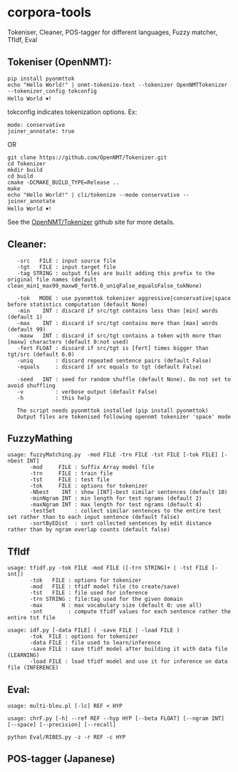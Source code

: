 # corpora-tools
Tokeniser, Cleaner, POS-tagger for different languages, Fuzzy matcher, TfIdf, Eval

## Tokeniser (OpenNMT):
```
pip install pyonmttok
echo "Hello World!" | onmt-tokenize-text --tokenizer OpenNMTTokenizer --tokenizer_config tokconfig
Hello World ￭!
```
tokconfig indicates tokenization options. Ex:
```
mode: conservative
joiner_annotate: true
```
OR
```
git clone https://github.com/OpenNMT/Tokenizer.git
cd Tokenizer
mkdir build
cd build
cmake -DCMAKE_BUILD_TYPE=Release ..
make
echo "Hello World!" | cli/tokenize --mode conservative --joiner_annotate
Hello World ￭!
```

See the [OpenNMT/Tokenizer](https://github.com/OpenNMT/Tokenizer) github site for more details.

## Cleaner:
```usage: corpus-clean-bitext.py -src FILE -tgt FILE [-tag STRING] [-min INT] [-max INT] [-maxw INT] [-fert FLOAT] [-uniq] [-equals] [-seed INT]
   -src   FILE : input source file
   -tgt   FILE : input target file
   -tag STRING : output files are built adding this prefix to the original file names (default clean_min1_max99_maxw0_fert6.0_uniqFalse_equalsFalse_tokNone)

   -tok   MODE : use pyonmttok tokenizer aggressive|conservative|space before statistics computation (default None)
   -min    INT : discard if src/tgt contains less than [min] words (default 1)
   -max    INT : discard if src/tgt contains more than [max] words (default 99)
   -maxw   INT : discard if src/tgt contains a token with more than [maxw] characters (default 0:not used)
   -fert FLOAT : discard if src/tgt is [fert] times bigger than tgt/src (default 6.0)
   -uniq       : discard repeated sentence pairs (default False)
   -equals     : discard if src equals to tgt (default False)

   -seed   INT : seed for random shuffle (default None). Do not set to avoid shuffling
   -v          : verbose output (default False)
   -h          : this help

   The script needs pyonmttok installed (pip install pyonmttok)
   Output files are tokenised following opennmt tokenizer 'space' mode
```


## FuzzyMathing
```
usage: fuzzyMatching.py  -mod FILE -trn FILE -tst FILE [-tok FILE] [-nbest INT]
       -mod     FILE : Suffix Array model file
       -trn     FILE : train file
       -tst     FILE : test file
       -tok     FILE : options for tokenizer
       -Nbest    INT : show [INT]-best similar sentences (default 10)
       -minNgram INT : min length for test ngrams (default 2)
       -maxNgram INT : max length for test ngrams (default 4)
       -testSet      : collect similar sentences to the entire test set rather than to each input sentence (default false)
       -sortByEDist  : sort collected sentences by edit distance rather than by ngram overlap counts (default false)
```

## TfIdf
```
usage: tfidf.py -tok FILE -mod FILE ([-trn STRING]+ | -tst FILE [-snt])
       -tok   FILE : options for tokenizer
       -mod   FILE : tfidf model file (to create/save)
       -tst   FILE : file used for inference
       -trn STRING : file:tag used for the given domain
       -max      N : max vocabulary size (default 0: use all)
       -snt        : compute tfidf values for each sentence rather the entire tst file
```
```
usage: idf.py [-data FILE] ( -save FILE | -load FILE )
       -tok  FILE : options for tokenizer
       -data FILE : file used to learn/inference
       -save FILE : save tfidf model after building it with data file      (LEARNING)
       -load FILE : load tfidf model and use it for inference on data file (INFERENCE)
```

## Eval:
```
usage: multi-bleu.pl [-lc] REF < HYP
```
```
usage: chrF.py [-h] --ref REF --hyp HYP [--beta FLOAT] [--ngram INT] [--space] [--precision] [--recall]
```
```
python Eval/RIBES.py -z -r REF -c HYP
```

## POS-tagger (Japanese)
